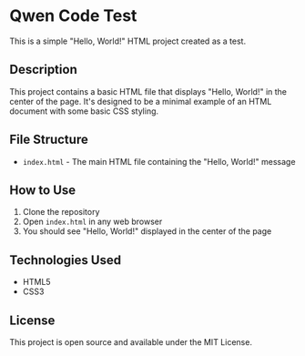 # Qwen Code Test

This is a simple "Hello, World!" HTML project created as a test.

## Description

This project contains a basic HTML file that displays "Hello, World!" in the center of the page. It's designed to be a minimal example of an HTML document with some basic CSS styling.

## File Structure

- `index.html` - The main HTML file containing the "Hello, World!" message

## How to Use

1. Clone the repository
2. Open `index.html` in any web browser
3. You should see "Hello, World!" displayed in the center of the page

## Technologies Used

- HTML5
- CSS3

## License

This project is open source and available under the MIT License.